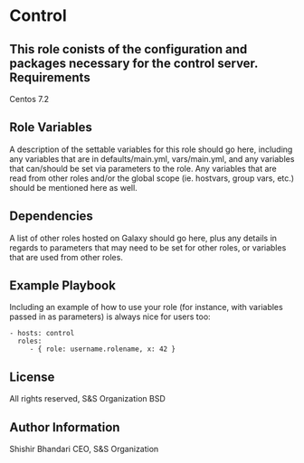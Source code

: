  Control
=========

This role conists of the configuration and packages necessary for the control server.  
Requirements
------------
Centos 7.2 

Role Variables
--------------

A description of the settable variables for this role should go here, including any variables that are in defaults/main.yml, vars/main.yml, and any variables that can/should be set via parameters to the role. Any variables that are read from other roles and/or the global scope (ie. hostvars, group vars, etc.) should be mentioned here as well.

Dependencies
------------

A list of other roles hosted on Galaxy should go here, plus any details in regards to parameters that may need to be set for other roles, or variables that are used from other roles.

Example Playbook
----------------

Including an example of how to use your role (for instance, with variables passed in as parameters) is always nice for users too:

    - hosts: control
      roles:
         - { role: username.rolename, x: 42 }

License
-------
All rights reserved, S&S Organization
BSD

Author Information
------------------
Shishir Bhandari 
CEO, S&S Organization
